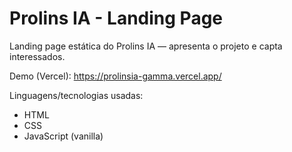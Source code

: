 # Prolins IA - Landing Page

Landing page estática do Prolins IA — apresenta o projeto e capta interessados.

Demo (Vercel): https://prolinsia-gamma.vercel.app/

Linguagens/tecnologias usadas:
- HTML
- CSS
- JavaScript (vanilla)
